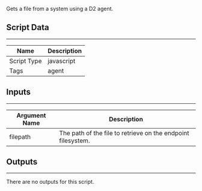 Gets a file from a system using a D2 agent.

## Script Data

---

| **Name** | **Description** |
| --- | --- |
| Script Type | javascript |
| Tags | agent |

## Inputs

---

| **Argument Name** | **Description** |
| --- | --- |
| filepath | The path of the file to retrieve on the endpoint filesystem. |

## Outputs

---
There are no outputs for this script.
